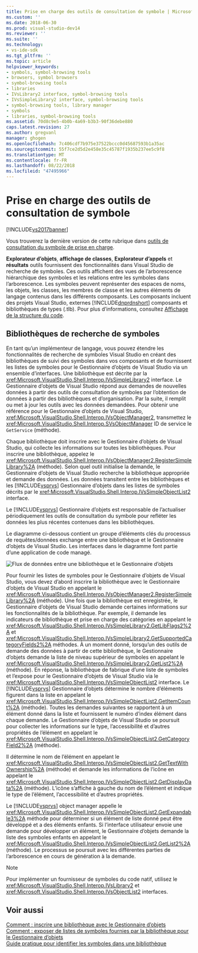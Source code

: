 ```yaml
---
title: Prise en charge des outils de consultation de symbole | Microsoft Docs
ms.custom: ''
ms.date: 2018-06-30
ms.prod: visual-studio-dev14
ms.reviewer: ''
ms.suite: ''
ms.technology:
- vs-ide-sdk
ms.tgt_pltfrm: ''
ms.topic: article
helpviewer_keywords:
- symbols, symbol-browsing tools
- browsers, symbol browsers
- symbol-browsing tools
- libraries
- IVsLibrary2 interface, symbol-browsing tools
- IVsSimpleLibrary2 interface, symbol-browsing tools
- symbol-browsing tools, library manager
- symbols
- libraries, symbol-browsing tools
ms.assetid: 70d8c9e5-4b0b-4a69-b3b3-90f36debe880
caps.latest.revision: 27
ms.author: gregvanl
manager: ghogen
ms.openlocfilehash: 7c406cdf7b975e37522bccc0d45687593b1a35ac
ms.sourcegitcommit: 55f7ce2d5d2e458e35c45787f1935b237ee5c9f8
ms.translationtype: MT
ms.contentlocale: fr-FR
ms.lasthandoff: 08/22/2018
ms.locfileid: "47495966"
---
```

# <a name="supporting-symbol-browsing-tools"></a>Prise en charge des outils de consultation de symbole
[!INCLUDE[vs2017banner](../../includes/vs2017banner.md)]

Vous trouverez la dernière version de cette rubrique dans [outils de consultation du symbole de prise en charge](https://docs.microsoft.com/visualstudio/extensibility/internals/supporting-symbol-browsing-tools).  
  
**Explorateur d’objets**, **affichage de classes**, **Explorateur d’appels** et **résultats** outils fournissent des fonctionnalités dans Visual Studio de recherche de symboles. Ces outils affichent des vues de l’arborescence hiérarchique des symboles et les relations entre les symboles dans l’arborescence. Les symboles peuvent représenter des espaces de noms, les objets, les classes, les membres de classe et les autres éléments de langage contenus dans les différents composants. Les composants incluent des projets Visual Studio, externes [!INCLUDE[dnprdnshort](../../includes/dnprdnshort-md.md)] composants et bibliothèques de types (.tlb). Pour plus d’informations, consultez [Affichage de la structure du code](../../ide/viewing-the-structure-of-code.md).  
  
## <a name="symbol-browsing-libraries"></a>Bibliothèques de recherche de symboles  
 En tant qu’un implémenteur de langage, vous pouvez étendre les fonctionnalités de recherche de symboles Visual Studio en créant des bibliothèques de suivi des symboles dans vos composants et de fournissent les listes de symboles pour le Gestionnaire d’objets de Visual Studio via un ensemble d’interfaces. Une bibliothèque est décrite par la <xref:Microsoft.VisualStudio.Shell.Interop.IVsSimpleLibrary2> interface. Le Gestionnaire d’objets de Visual Studio répond aux demandes de nouvelles données à partir des outils de consultation de symboles par l’obtention de données à partir des bibliothèques et d’organisation. Par la suite, il remplit ou met à jour les outils avec les données demandées. Pour obtenir une référence pour le Gestionnaire d’objets de Visual Studio, <xref:Microsoft.VisualStudio.Shell.Interop.IVsObjectManager2>, transmettez le <xref:Microsoft.VisualStudio.Shell.Interop.SVsObjectManager> ID de service le `GetService` (méthode).  
  
 Chaque bibliothèque doit inscrire avec le Gestionnaire d’objets de Visual Studio, qui collecte les informations sur toutes les bibliothèques. Pour inscrire une bibliothèque, appelez le <xref:Microsoft.VisualStudio.Shell.Interop.IVsObjectManager2.RegisterSimpleLibrary%2A> (méthode). Selon quel outil initialise la demande, le Gestionnaire d’objets de Visual Studio recherche la bibliothèque appropriée et demande des données. Les données transitent entre les bibliothèques et les [!INCLUDE[vsprvs](../../includes/vsprvs-md.md)] Gestionnaire d’objets dans les listes de symboles décrits par le <xref:Microsoft.VisualStudio.Shell.Interop.IVsSimpleObjectList2> interface.  
  
 Le [!INCLUDE[vsprvs](../../includes/vsprvs-md.md)] Gestionnaire d’objets est responsable de l’actualiser périodiquement les outils de consultation du symbole pour refléter les données les plus récentes contenues dans les bibliothèques.  
  
 Le diagramme ci-dessous contient un groupe d’éléments clés du processus de requêtes/données exchange entre une bibliothèque et le Gestionnaire d’objets de Visual Studio. Les interfaces dans le diagramme font partie d’une application de code managé.  
  
 ![Flux de données entre une bibliothèque et le Gestionnaire d’objets](../../extensibility/internals/media/callbrowserdiagram.gif "CallBrowserDiagram")  
  
 Pour fournir les listes de symboles pour le Gestionnaire d’objets de Visual Studio, vous devez d’abord inscrire la bibliothèque avec le Gestionnaire d’objets de Visual Studio en appelant le <xref:Microsoft.VisualStudio.Shell.Interop.IVsObjectManager2.RegisterSimpleLibrary%2A> (méthode). Une fois que la bibliothèque est enregistrée, le Gestionnaire d’objets de Visual Studio demande certaines informations sur les fonctionnalités de la bibliothèque. Par exemple, il demande les indicateurs de bibliothèque et prise en charge des catégories en appelant le <xref:Microsoft.VisualStudio.Shell.Interop.IVsSimpleLibrary2.GetLibFlags2%2A> et <xref:Microsoft.VisualStudio.Shell.Interop.IVsSimpleLibrary2.GetSupportedCategoryFields2%2A> méthodes. À un moment donné, lorsqu’un des outils de demande des données à partir de cette bibliothèque, le Gestionnaire d’objets demande la liste de niveau supérieur de symboles en appelant le <xref:Microsoft.VisualStudio.Shell.Interop.IVsSimpleLibrary2.GetList2%2A> (méthode). En réponse, la bibliothèque de fabrique d’une liste de symboles et l’expose pour le Gestionnaire d’objets de Visual Studio via le <xref:Microsoft.VisualStudio.Shell.Interop.IVsSimpleObjectList2> interface. Le [!INCLUDE[vsprvs](../../includes/vsprvs-md.md)] Gestionnaire d’objets détermine le nombre d’éléments figurent dans la liste en appelant le <xref:Microsoft.VisualStudio.Shell.Interop.IVsSimpleObjectList2.GetItemCount%2A> (méthode). Toutes les demandes suivantes se rapportent à un élément donné dans la liste et fournissent le numéro d’index élément dans chaque demande. Le Gestionnaire d’objets de Visual Studio se poursuit pour collecter les informations sur le type, l’accessibilité et d’autres propriétés de l’élément en appelant le <xref:Microsoft.VisualStudio.Shell.Interop.IVsSimpleObjectList2.GetCategoryField2%2A> (méthode).  
  
 Il détermine le nom de l’élément en appelant le <xref:Microsoft.VisualStudio.Shell.Interop.IVsSimpleObjectList2.GetTextWithOwnership%2A> (méthode) et demande les informations de l’icône en appelant le <xref:Microsoft.VisualStudio.Shell.Interop.IVsSimpleObjectList2.GetDisplayData%2A> (méthode). L’icône s’affiche à gauche du nom de l’élément et indique le type de l’élément, l’accessibilité et d’autres propriétés.  
  
 Le [!INCLUDE[vsprvs](../../includes/vsprvs-md.md)] object manager appelle le <xref:Microsoft.VisualStudio.Shell.Interop.IVsSimpleObjectList2.GetExpandable3%2A> méthode pour déterminer si un élément de liste donné peut être développé et a des éléments enfants. Si l’interface utilisateur envoie une demande pour développer un élément, le Gestionnaire d’objets demande la liste des symboles enfants en appelant le <xref:Microsoft.VisualStudio.Shell.Interop.IVsSimpleObjectList2.GetList2%2A> (méthode). Le processus se poursuit avec les différentes parties de l’arborescence en cours de génération à la demande.  
  
> [!NOTE]
>  Pour implémenter un fournisseur de symboles du code natif, utilisez le <xref:Microsoft.VisualStudio.Shell.Interop.IVsLibrary2> et <xref:Microsoft.VisualStudio.Shell.Interop.IVsObjectList2> interfaces.  
  
## <a name="see-also"></a>Voir aussi  
 [Comment : inscrire une bibliothèque avec le Gestionnaire d’objets](../../extensibility/internals/how-to-register-a-library-with-the-object-manager.md)   
 [Comment : exposer de listes de symboles fournies par la bibliothèque pour le Gestionnaire d’objets](../../extensibility/internals/how-to-expose-lists-of-symbols-provided-by-the-library-to-the-object-manager.md)   
 [Guide pratique pour identifier les symboles dans une bibliothèque](../../extensibility/internals/how-to-identify-symbols-in-a-library.md)

